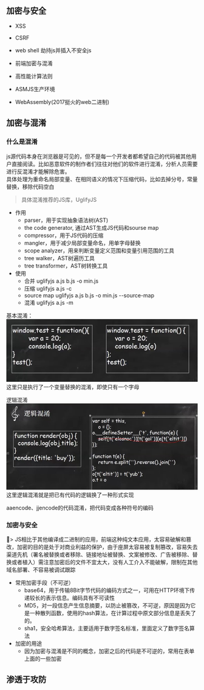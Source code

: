 ## 加密与安全
- XSS
- CSRF
- web shell 劫持js并插入不安全js

- 前端加密与混淆
- 高性能计算法则
- ASMJS生产环境
- WebAssembly(2017挺火的web二进制)

## 加密与混淆
### 什么是混淆
js源代码本身在浏览器是可见的，但不是每一个开发者都希望自己的代码被其他用户直接阅读。比如恶意软件的制作者们往往对他们的软件进行混淆，分析人员需要进行反混淆才能解除危害。  
具体处理为重命名局部变量、在相同语义的情况下压缩代码，比如去掉分号，常量替换，移除代码空白

> 具体混淆推荐的JS库，UglifyJS
- 作用
    - parser，用于实现抽象语法树(AST)
    - the code generator, 通过AST生成JS代码和sourse map
    - compressor，用于JS代码的压缩
    - mangler，用于减少局部变量命名，用单字母替换
    - scope analyzer，用来判断变量定义范围和变量引用范围的工具
    - tree walker，AST树遍历工具
    - tree transformer，AST树转换工具
- 使用
    - 合并 uglifyjs a.js b.js -o min.js
    - 压缩 uglifyjs a.js -c
    - source map uglifyjs a.js b.js -o min.js --source-map
    - 混淆 uglifyjs a.js -m

基本混淆：
![基本混淆](./img/04.png)
这里只是执行了一个变量替换的混淆，即使只有一个字母

逻辑混淆
![逻辑混淆](./img/05.png)
这里逻辑混淆就是把已有代码的逻辑换了一种形式实现

aaencode、jjencode的代码混淆，把代码变成各种符号的编码

### 加密与安全 
> JS相比于其他编译成二进制的应用，前端这种纯文本应用，太容易破解和篡改，加密的目的是处于对商业利益的保护，由于座屏太容易被复制篡改，容易失去渠道先机（署名被替换或者移除、链接地址被替换、文案被修改、广告被移除、替换或者植入）需注意加密后的文件不宜太大，没有人工介入不能破解，限制在其他域名部署、不容易被调试跟踪

- 常用加密手段（不可逆）
    - base64，用于传输8Bit字节代码的编码方式之一，可用在HTTP环境下传递较长的表示信息。编码具有不可读性
    - MD5，对一段信息产生信息摘要，以防止被篡改，不可逆，原因是因为它是一种散列函数，使用的hash算法，在计算过程中原文部分信息是丢失了的。
    - sha1，安全哈希算法，主要适用于数字签名标准，里面定义了数字签名算法
- 加密的用途
    - 因为加密与混淆是不同的概念，加密之后的代码是不可逆的，常用在表单上面的一些加密


## 渗透于攻防


